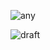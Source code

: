 

![any](https://user-images.githubusercontent.com/14265294/133858749-b40dfe10-b96e-43cc-aaf2-1c36c7588dea.png)

![draft](https://user-images.githubusercontent.com/14265294/133661083-9e06a2f2-616c-44a2-8056-9daa3e82c8c5.PNG)








